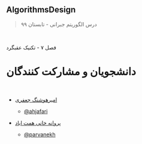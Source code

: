 ## AlgorithmsDesign

> درس الگوریتم جبرانی - تابستان ۹۹


<br>

فصل ۷ - تکنیک عقبگرد


# دانشجویان و مشارکت کنندگان

<br>

+ [امیرهوشنگ جعفری](https://ahjafari.github.io )  
  - [@ahjafari](https://github.com/ahjafari/amirhjafari)
  
  
  
  
+ [پروانه خانی همت اباد]( https://parvanekh.github.io)  
  - [@parvanekh]()


